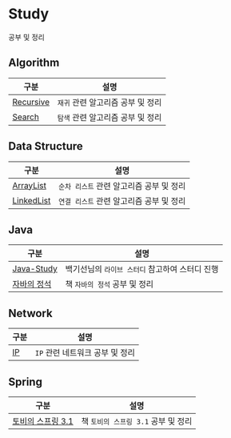 # Study

공부 및 정리

## Algorithm

| 구분                                                                        | 설명                              |
| --------------------------------------------------------------------------- | --------------------------------- |
| [Recursive](https://github.com/0xe82de/Study/tree/main/Algorithm/Recursive) | `재귀` 관련 알고리즘 공부 및 정리 |
| [Search](https://github.com/0xe82de/Study/tree/main/Algorithm/Search)       | `탐색` 관련 알고리즘 공부 및 정리 |

## Data Structure

| 구분                                                                                 | 설명                                     |
| ------------------------------------------------------------------------------------ | ---------------------------------------- |
| [ArrayList](https://github.com/0xe82de/Study/tree/main/Data%20Structure/ArrayList)   | `순차 리스트` 관련 알고리즘 공부 및 정리 |
| [LinkedList](https://github.com/0xe82de/Study/tree/main/Data%20Structure/LinkedList) | `연결 리스트` 관련 알고리즘 공부 및 정리 |

## Java

| 구분                                                                                                            | 설명                                            |
| --------------------------------------------------------------------------------------------------------------- | ----------------------------------------------- |
| [Java-Study](https://github.com/0xe82de/Study/tree/main/Java/Java-Study)                                        | 백기선님의 `라이브 스터디` 참고하여 스터디 진행 |
| [자바의 정석](https://github.com/0xe82de/Study/tree/main/Java/%EC%9E%90%EB%B0%94%EC%9D%98%20%EC%A0%95%EC%84%9D) | 책 `자바의 정석` 공부 및 정리                   |

## Network

| 구분                                                        | 설명                            |
| ----------------------------------------------------------- | ------------------------------- |
| [IP](https://github.com/0xe82de/Study/tree/main/Network/IP) | `IP` 관련 네트워크 공부 및 정리 |

## Spring

| 구분                                                                                                                                   | 설명                                |
| -------------------------------------------------------------------------------------------------------------------------------------- | ----------------------------------- |
| [토비의 스프링 3.1](https://github.com/0xe82de/Study/tree/main/Spring/%ED%86%A0%EB%B9%84%EC%9D%98%20%EC%8A%A4%ED%94%84%EB%A7%81%203.1) | 책 `토비의 스프링 3.1` 공부 및 정리 |

